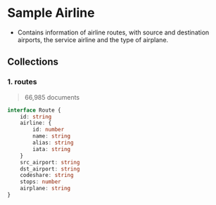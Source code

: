 # Sample Airline
- Contains information of airline routes, with source and destination airports, the service airline and the type of airplane.


## Collections

### 1. routes
> 66,985 documents
```typescript
interface Route {
    id: string
    airline: {
        id: number
        name: string
        alias: string
        iata: string
    }
    src_airport: string
    dst_airport: string
    codeshare: string
    stops: number
    airplane: string
}
```
